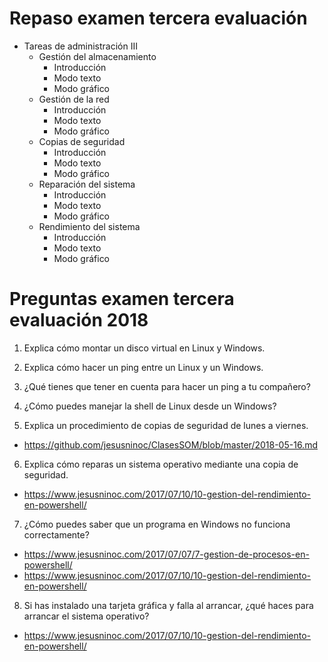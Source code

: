 # Repaso examen tercera evaluación

- Tareas de administración III
  - Gestión del almacenamiento
    - Introducción
    - Modo texto
    - Modo gráfico
  - Gestión de la red
    - Introducción
    - Modo texto
    - Modo gráfico
  - Copias de seguridad
    - Introducción
    - Modo texto
    - Modo gráfico
  - Reparación del sistema
    - Introducción
    - Modo texto
    - Modo gráfico
  - Rendimiento del sistema
    - Introducción
    - Modo texto
    - Modo gráfico

# Preguntas examen tercera evaluación 2018

1. Explica cómo montar un disco virtual en Linux y Windows.

2. Explica cómo hacer un ping entre un Linux y un Windows.

3. ¿Qué tienes que tener en cuenta para hacer un ping a tu compañero?

4. ¿Cómo puedes manejar la shell de Linux desde un Windows?

5. Explica un procedimiento de copias de seguridad de lunes a viernes.

* https://github.com/jesusninoc/ClasesSOM/blob/master/2018-05-16.md

6. Explica cómo reparas un sistema operativo mediante una copia de seguridad.

* https://www.jesusninoc.com/2017/07/10/10-gestion-del-rendimiento-en-powershell/

7. ¿Cómo puedes saber que un programa en Windows no funciona correctamente?

* https://www.jesusninoc.com/2017/07/07/7-gestion-de-procesos-en-powershell/
* https://www.jesusninoc.com/2017/07/10/10-gestion-del-rendimiento-en-powershell/

8. Si has instalado una tarjeta gráfica y falla al arrancar, ¿qué haces para arrancar el sistema operativo?

* https://www.jesusninoc.com/2017/07/10/10-gestion-del-rendimiento-en-powershell/
